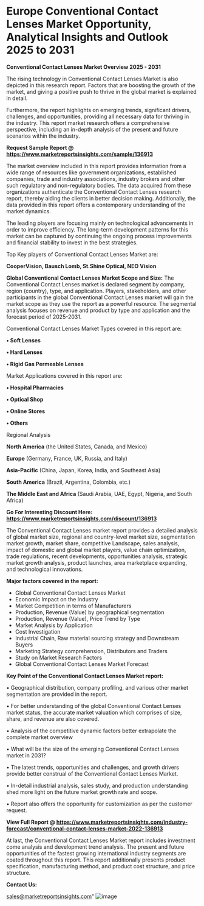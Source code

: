 # Europe Conventional Contact Lenses Market Opportunity, Analytical Insights and Outlook 2025 to 2031

<Strong> Conventional Contact Lenses Market Overview 2025 - 2031</strong>

The rising technology in Conventional Contact Lenses Market is also depicted in this research report. Factors that are boosting the growth of the market, and giving a positive push to thrive in the global market is explained in detail.

Furthermore, the report highlights on emerging trends, significant drivers, challenges, and opportunities, providing all necessary data for thriving in the industry. This report market research offers a comprehensive perspective, including an in-depth analysis of the present and future scenarios within the industry.

<strong>Request Sample Report @ <a href=https://www.marketreportsinsights.com/sample/136913>https://www.marketreportsinsights.com/sample/136913</a></strong>

The market overview included in this report provides information from a wide range of resources like government organizations, established companies, trade and industry associations, industry brokers and other such regulatory and non-regulatory bodies. The data acquired from these organizations authenticate the Conventional Contact Lenses research report, thereby aiding the clients in better decision making. Additionally, the data provided in this report offers a contemporary understanding of the market dynamics.

The leading players are focusing mainly on technological advancements in order to improve efficiency. The long-term development patterns for this market can be captured by continuing the ongoing process improvements and financial stability to invest in the best strategies.

Top Key players of Conventional Contact Lenses Market are:

<strong>CooperVision, Bausch  Lomb, St.Shine Optical, NEO Vision</strong>

<strong><b>Global Conventional Contact Lenses Market Scope and Size:</b></strong>
The Conventional Contact Lenses market is declared segment by company, region (country), type, and application. Players, stakeholders, and other participants in the global Conventional Contact Lenses market will gain the market scope as they use the report as a powerful resource. The segmental analysis focuses on revenue and product by type and application and the forecast period of 2025-2031.

Conventional Contact Lenses Market Types covered in this report are:

<strong>• Soft Lenses

• Hard Lenses

• Rigid Gas Permeable Lenses</strong>

Market Applications covered in this report are:

<strong>• Hospital Pharmacies

• Optical Shop

• Online Stores

• Others</strong> 

Regional Analysis

<strong>North America</strong> (the United States, Canada, and Mexico)

<strong>Europe</strong> (Germany, France, UK, Russia, and Italy)

<strong>Asia-Pacific</strong> (China, Japan, Korea, India, and Southeast Asia)

<strong>South America</strong> (Brazil, Argentina, Colombia, etc.)

<strong>The Middle East and Africa</strong> (Saudi Arabia, UAE, Egypt, Nigeria, and South Africa)

<strong>Go For Interesting Discount Here: <a href=https://www.marketreportsinsights.com/discount/136913>https://www.marketreportsinsights.com/discount/136913</a></strong>

The Conventional Contact Lenses market report provides a detailed analysis of global market size, regional and country-level market size, segmentation market growth, market share, competitive Landscape, sales analysis, impact of domestic and global market players, value chain optimization, trade regulations, recent developments, opportunities analysis, strategic market growth analysis, product launches, area marketplace expanding, and technological innovations.

<strong><b>Major factors covered in the report:</b></strong>
<ul>
  <li>Global Conventional Contact Lenses Market </li>
  <li>Economic Impact on the Industry</li>
  <li>Market Competition in terms of Manufacturers</li>
  <li>Production, Revenue (Value) by geographical segmentation</li>
  <li>Production, Revenue (Value), Price Trend by Type</li>
  <li>Market Analysis by Application</li>
  <li>Cost Investigation</li>
  <li>Industrial Chain, Raw material sourcing strategy and Downstream Buyers</li>
  <li>Marketing Strategy comprehension, Distributors and Traders</li>
  <li>Study on Market Research Factors</li>
  <li>Global Conventional Contact Lenses Market Forecast</li>
</ul>

<strong><b>Key Point of the Conventional Contact Lenses Market report:</b></strong>

• Geographical distribution, company profiling, and various other market segmentation are provided in the report.

• For better understanding of the global Conventional Contact Lenses market status, the accurate market valuation which comprises of size, share, and revenue are also covered.

• Analysis of the competitive dynamic factors better extrapolate the complete market overview

• What will be the size of the emerging Conventional Contact Lenses market in 2031?

• The latest trends, opportunities and challenges, and growth drivers provide better construal of the Conventional Contact Lenses Market.

• In-detail industrial analysis, sales study, and production understanding shed more light on the future market growth rate and scope.

• Report also offers the opportunity for customization as per the customer request.

<strong><b>View Full Report @ <a href=https://www.marketreportsinsights.com/industry-forecast/conventional-contact-lenses-market-2022-136913>https://www.marketreportsinsights.com/industry-forecast/conventional-contact-lenses-market-2022-136913</a></b></strong>


At last, the Conventional Contact Lenses Market report includes investment come analysis and development trend analysis. The present and future opportunities of the fastest growing international industry segments are coated throughout this report. This report additionally presents product specification, manufacturing method, and product cost structure, and price structure.

<strong>Contact Us:</strong>

sales@marketreportsinsights.com"
![image](https://github.com/user-attachments/assets/84000607-3ab8-439b-85d1-23026e520801)
